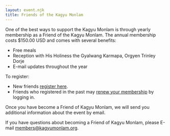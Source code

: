 ```yaml
---
layout: event.njk
title: Friends of the Kagyu Monlam
---
```


One of the best ways to support the Kagyu Monlam is through yearly membership as a Friend of the Kagyu Monlam. The annual membership costs $150.00 USD and comes with several benefits: 

   * Free meals
   * Reception with His Holiness the Gyalwang Karmapa, Orgyen Trinley Dorje 
   * E-mail updates throughout the year

To register: 

  * New friends <a target="_blank" href="http://www.milaguru.org/amember/signup.php">register here</a>.
  * Friends who registered in the past may <a target="_blank" href="http://www.milaguru.org/amember/member.php">renew your membership</a> by logging in.

Once you have become a Friend of Kagyu Monlam, we will send you additional information about the event by email.

If you have questions about becoming a Friend of Kagyu Monlam, please E-mail [members@kagyumonlam.org](members@kagyumonlam.org).
